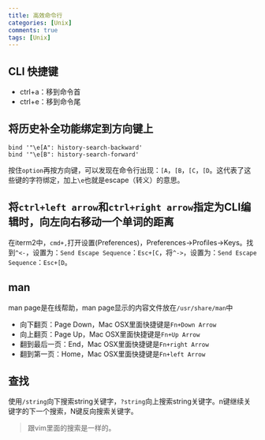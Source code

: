 ```yaml
---
title: 高效命令行
categories: [Unix]
comments: true
tags: [Unix]
---
```


## CLI 快捷键

- ctrl+a：移到命令首
- ctrl+e：移到命令尾

## 将历史补全功能绑定到方向键上

```
bind '"\e[A": history-search-backward'
bind '"\e[B": history-search-forward'
```

按住`option`再按方向键，可以发现在命令行出现：`[A`，`[B`，`[C`，`[D`。这代表了这些键的字符绑定，加上`\e`也就是escape（转义）的意思。

## 将`ctrl+left arrow`和`ctrl+right arrow`指定为CLI编辑时，向左向右移动一个单词的距离

在iterm2中，`cmd+,`打开设置(Preferences)，Preferences->Profiles->Keys。找到`^<-`，设置为：`Send Escape Sequence`：`Esc+[C`，将`^->`，设置为：`Send Escape Sequence`：`Esc+[D`。

## man

man page是在线帮助，man page显示的内容文件放在`/usr/share/man`中

- 向下翻页：Page Down，Mac OSX里面快捷键是`Fn+Down Arrow`
- 向上翻页：Page Up，Mac OSX里面快捷键是`Fn+Up Arrow`
- 翻到最后一页：End，Mac OSX里面快捷键是`Fn+right Arrow`
- 翻到第一页：Home，Mac OSX里面快捷键是`Fn+left Arrow`


## 查找

使用`/string`向下搜索string关键字，`?string`向上搜索string关键字。n键继续关键字的下一个搜索，N键反向搜索关键字。

>跟vim里面的搜索是一样的。


